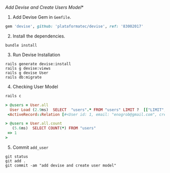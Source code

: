 *Add Devise and Create Users Model**

1. Add Devise Gem in `Gemfile`.
```ruby
gem 'devise', github: 'plataformatec/devise', ref: '83002017'
```

2. Install the dependencies.
```shell
bundle install
```

3. Run Devise Installation
```shell
rails generate devise:install
rails g devise:views
rails g devise User
rails db:migrate
```

4. Checking User Model
```ruby
rails c

> @users = User.all
  User Load (2.9ms)  SELECT  "users".* FROM "users" LIMIT ?  [["LIMIT", 11]]
 <ActiveRecord::Relation [#<User id: 1, email: "enogrob@gmail.com", created_at: "2017-05-06 09:34:52", updated_at: "2017-05-06 09:34:52">]>

> @users = User.all.count
   (5.6ms)  SELECT COUNT(*) FROM "users"
 => 1
>
```

5. Commit `add_user`
```shell
git status
git add .
git commit -am "add devise and create user model"
```
